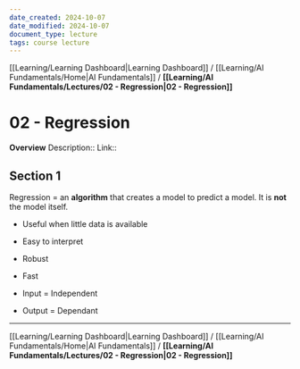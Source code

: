 ```yaml
---
date_created: 2024-10-07
date_modified: 2024-10-07
document_type: lecture
tags: course lecture
---
```

[[Learning/Learning Dashboard|Learning Dashboard]] / [[Learning/AI Fundamentals/Home|AI Fundamentals]] / **[[Learning/AI Fundamentals/Lectures/02 - Regression|02 - Regression]]**
# 02 - Regression
**Overview**
Description:: 
Link:: 

## Section 1

Regression = an **algorithm** that creates a model to predict a model. It is **not** the model itself.
- Useful when little data is available
- Easy to interpret
- Robust
- Fast

- Input = Independent
- Output = Dependant 

---
[[Learning/Learning Dashboard|Learning Dashboard]] / [[Learning/AI Fundamentals/Home|AI Fundamentals]] / **[[Learning/AI Fundamentals/Lectures/02 - Regression|02 - Regression]]**

